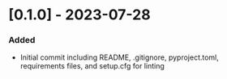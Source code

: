 # [0.1.0] - 2023-07-28
### Added
 - Initial commit including README, .gitignore, pyproject.toml, requirements files, 
 and setup.cfg for linting

